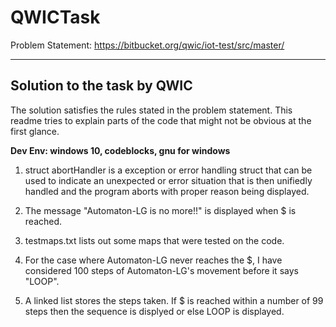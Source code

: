 # QWICTask

Problem Statement: https://bitbucket.org/qwic/iot-test/src/master/

----------------------------------------------------------------------------------------------------------------------------------------



Solution to the task by QWIC
----------------------------------------------------------------------------------------------------------------------------------------

The solution satisfies the rules stated in the problem statement.
This readme tries to explain parts of the code that might not be obvious at the first glance.

**Dev Env: windows 10, codeblocks, gnu for windows**

1. struct abortHandler is a exception or error handling struct that can be used to indicate an unexpected or error situation that is then unifiedly handled and the program aborts with proper reason being displayed.

2. The message "Automaton-LG is no more!!" is displayed when $ is reached. 

3. testmaps.txt lists  out some maps that were tested on the code.

4. For the case where Automaton-LG never reaches the $, I have considered 100 steps of Automaton-LG's movement before it says "LOOP".

5. A linked list stores the steps taken. If $ is reached within a number of 99 steps then the sequence is displyed or else LOOP is displayed.
